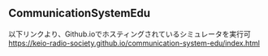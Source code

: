 ## CommunicationSystemEdu

以下リンクより、Github.ioでホスティングされているシミュレータを実行可
https://keio-radio-society.github.io/communication-system-edu/index.html
